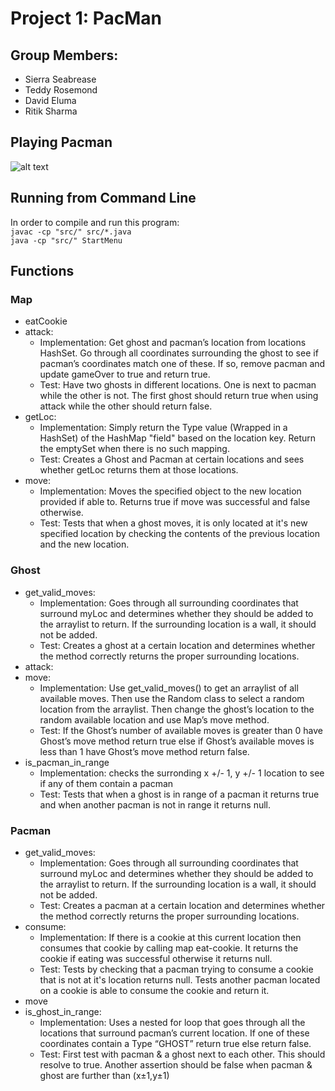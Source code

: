 
# Project 1: PacMan

## Group Members:
  * Sierra Seabrease 
  * Teddy Rosemond 
  * David Eluma
  * Ritik Sharma

## Playing Pacman
![alt text](https://github.com/cmsc388T/Eagles/blob/main/PacManImage.png)
## Running from Command Line
In order to compile and run this program: <br/>
``javac -cp "src/" src/*.java``  <br/>
``java -cp "src/" StartMenu``

## Functions

  ### Map
  * eatCookie
  * attack:
    - Implementation: Get ghost and pacman’s location from locations HashSet. Go through all coordinates surrounding the ghost to see if pacman’s coordinates
  match one of these. If so, remove pacman and update gameOver to true and return true.
    - Test: Have two ghosts in different locations. One is next to pacman while the other is not. The first ghost should return true when using attack while 
  the other should return false.
  * getLoc:
    - Implementation: Simply return the Type value (Wrapped in a HashSet) of the HashMap "field" based on the location key. Return the emptySet when there is no such mapping.
    - Test: Creates a Ghost and Pacman at certain locations and sees whether getLoc returns them at those locations.
  * move:
    - Implementation: Moves the specified object to the new location provided if able to. Returns true if move was successful and false otherwise. 
    - Test: Tests that when a ghost moves, it is only located at it's new specified location by checking the contents of the previous location and the new location. 

  ### Ghost
  * get_valid_moves:
    - Implementation: Goes through all surrounding coordinates that surround myLoc and determines whether they should be added to the arraylist to return. If the surrounding location is a wall, it should not be added.
    - Test: Creates a ghost at a certain location and determines whether the method correctly returns the proper surrounding locations.
  * attack:
  * move:
    - Implementation: Use get_valid_moves() to get an arraylist of all available moves. Then use the Random class to select a random location from the arraylist.
    Then change the ghost’s location to the random available location and use Map’s move method.
    - Test: If the Ghost’s number of available moves is greater than 0 have Ghost’s move method return true else 
    if Ghost’s available moves is less than 1 have Ghost’s move method return false.
  * is_pacman_in_range
    - Implementation: checks the surronding x +/- 1, y +/- 1 location to see if any of them contain a pacman
    - Test: Tests that when a ghost is in range of a pacman it returns true and when another pacman is not in range it returns null. 

  ### Pacman 
  * get_valid_moves:
    - Implementation: Goes through all surrounding coordinates that surround myLoc and determines whether they should be added to the arraylist to return. If the surrounding location is a wall, it should not be added.
    - Test: Creates a pacman at a certain location and determines whether the method correctly returns the proper surrounding locations.
  * consume:
    - Implementation: If there is a cookie at this current location then consumes that cookie by calling map eat-cookie. It returns the cookie if eating was successful otherwise it returns null. 
    - Test: Tests by checking that a pacman trying to consume a cookie that is not at it's location returns null. Tests another pacman located on a cookie is able to consume the cookie and return it. 
  * move
  * is_ghost_in_range:
    - Implementation: Uses a nested for loop that goes through all the locations that surround pacman’s current location. 
    If one of these coordinates contain a Type “GHOST” return true else return false.
    - Test: First test with pacman & a ghost next to each other. This should resolve to true. 
    Another assertion should be false when pacman & ghost are further than (x±1,y±1)


